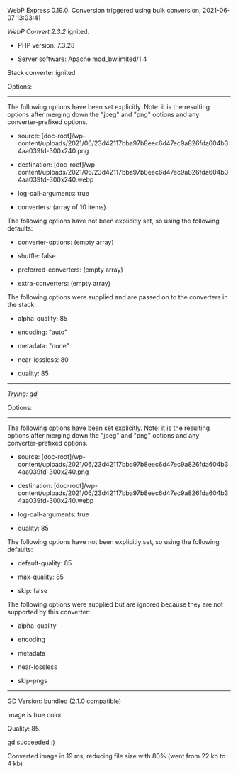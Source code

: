 WebP Express 0.19.0. Conversion triggered using bulk conversion, 2021-06-07 13:03:41

*WebP Convert 2.3.2*  ignited.
- PHP version: 7.3.28
- Server software: Apache mod_bwlimited/1.4

Stack converter ignited

Options:
------------
The following options have been set explicitly. Note: it is the resulting options after merging down the "jpeg" and "png" options and any converter-prefixed options.
- source: [doc-root]/wp-content/uploads/2021/06/23d42117bba97b8eec6d47ec9a826fda604b34aa039fd-300x240.png
- destination: [doc-root]/wp-content/uploads/2021/06/23d42117bba97b8eec6d47ec9a826fda604b34aa039fd-300x240.webp
- log-call-arguments: true
- converters: (array of 10 items)

The following options have not been explicitly set, so using the following defaults:
- converter-options: (empty array)
- shuffle: false
- preferred-converters: (empty array)
- extra-converters: (empty array)

The following options were supplied and are passed on to the converters in the stack:
- alpha-quality: 85
- encoding: "auto"
- metadata: "none"
- near-lossless: 80
- quality: 85
------------


*Trying: gd* 

Options:
------------
The following options have been set explicitly. Note: it is the resulting options after merging down the "jpeg" and "png" options and any converter-prefixed options.
- source: [doc-root]/wp-content/uploads/2021/06/23d42117bba97b8eec6d47ec9a826fda604b34aa039fd-300x240.png
- destination: [doc-root]/wp-content/uploads/2021/06/23d42117bba97b8eec6d47ec9a826fda604b34aa039fd-300x240.webp
- log-call-arguments: true
- quality: 85

The following options have not been explicitly set, so using the following defaults:
- default-quality: 85
- max-quality: 85
- skip: false

The following options were supplied but are ignored because they are not supported by this converter:
- alpha-quality
- encoding
- metadata
- near-lossless
- skip-pngs
------------

GD Version: bundled (2.1.0 compatible)
image is true color
Quality: 85. 
gd succeeded :)

Converted image in 19 ms, reducing file size with 80% (went from 22 kb to 4 kb)
